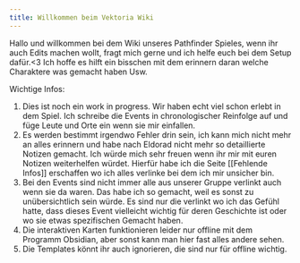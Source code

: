 ```yaml
---
title: Willkommen beim Vektoria Wiki
---
```

Hallo und willkommen bei dem Wiki unseres Pathfinder Spieles, wenn ihr auch Edits machen wollt, fragt mich gerne und ich helfe euch bei dem Setup dafür.<3
Ich hoffe es hilft ein bisschen mit dem erinnern daran welche Charaktere was gemacht haben Usw. 


Wichtige Infos:

1. Dies ist noch ein work in progress. Wir haben echt viel schon erlebt in dem Spiel. Ich schreibe die Events in chronologischer Reinfolge auf und füge Leute und Orte ein wenn sie mir einfallen.
2. Es werden bestimmt irgendwo Fehler drin sein, ich kann mich nicht mehr an alles erinnern und habe nach Eldorad nicht mehr so detaillierte Notizen gemacht. Ich würde mich sehr freuen wenn ihr mir mit euren Notizen weiterhelfen würdet. Hierfür habe ich die Seite [[Fehlende Infos]] erschaffen wo ich alles verlinke bei dem ich mir unsicher bin.
3. Bei den Events sind nicht immer alle aus unserer Gruppe verlinkt auch wenn sie da waren. Das habe ich so gemacht, weil es sonst zu unübersichtlich sein würde. Es sind nur die verlinkt wo ich das Gefühl hatte, dass dieses Event vielleicht wichtig für deren Geschichte ist oder wo sie etwas spezifischen Gemacht haben.
4. Die interaktiven Karten funktionieren leider nur offline mit dem Programm Obsidian, aber sonst kann man hier fast alles andere sehen. 
5. Die Templates könnt ihr auch ignorieren, die sind nur für offline wichtig.